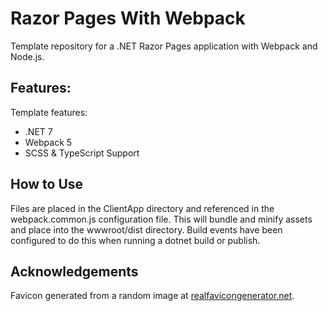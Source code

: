 # Razor Pages With Webpack
Template repository for a .NET Razor Pages application with Webpack and Node.js.

## Features:
Template features:
* .NET 7
* Webpack 5
* SCSS & TypeScript Support

## How to Use
Files are placed in the ClientApp directory and referenced in the webpack.common.js configuration file. This will bundle and minify assets and place into the wwwroot/dist directory. Build events have been configured to do this when running a dotnet build or publish.

## Acknowledgements
Favicon generated from a random image at [realfavicongenerator.net](https://realfavicongenerator.net/).